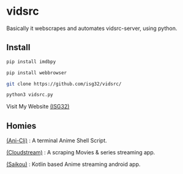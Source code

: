 # vidsrc
Basically it webscrapes and automates vidsrc-server, using python.

## Install

```sh
pip install imdbpy

pip install webbrowser

git clone https://github.com/isg32/vidsrc/

python3 vidsrc.py
```
Visit My Website [(ISG32)](isg32.github.io/Home)

## Homies

[(Ani-Cli)](https://github.com/pystardust/ani-cli) : A terminal Anime Shell Script.

[(Cloudstream)](https://github.com/recloudstream/cloudstream) : A scraping Movies & series streaming app.

[(Saikou)](https://github.com/saikou-app/saikou) : Kotlin based Anime streaming android app.
